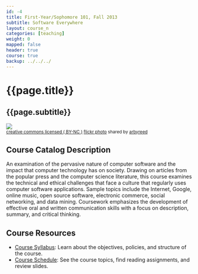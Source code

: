 ```yaml
---
id: -4
title: First-Year/Sophomore 101, Fall 2013
subtitle: Software Everywhere
layout: course_n 
categories: [teaching]
weight: 0
mapped: false
header: true
course: true
backup: ../../../
---
```


# {{page.title}}

## {{page.subtitle}}

<a title="Welcome Neon" href="http://flickr.com/photos/19779889@N00/811157393"><img class="img-responsive-tight" src="http://farm2.static.flickr.com/1259/811157393_936cf3b6dc_z.jpg" /></a><br /><small><a href="http://creativecommons.org/licenses/by-nc/2.0/">creative commons licensed ( BY-NC )</a> <a title="Welcome Neon" href="http://flickr.com/photos/19779889@N00/811157393">flickr photo</a> shared by <a href="http://flickr.com/people/19779889@N00">arbyreed</a></small>

## Course Catalog Description

An examination of the pervasive nature of computer software and the impact that computer technology has on society.
Drawing on articles from the popular press and the computer science literature, this course examines the technical and
ethical challenges that face a culture that regularly uses computer software applications. Sample topics include the
Internet, Google, online music, open source software, electronic commerce, social networking, and data mining.
Coursework emphasizes the development of effective oral and written communication skills with a focus on description,
summary, and critical thinking.

## Course Resources

<ul class="fa-ul">

<li><i class="fa-li fa fa-arrow-right"></i><a href="{{site.baseurl}}teaching/cs290F2013/provide/syllabus/cs290F2013-syllabus.pdf"
class="major">Course Syllabus</a>: Learn about the objectives, policies, and structure of the course. 

<li><i class="fa-li fa fa-arrow-right"></i><a href="{{site.baseurl}}teaching/cs290F2013/schedule/"
class="major">Course Schedule</a>: See the course topics, find reading assignments, and review slides.

</ul>

